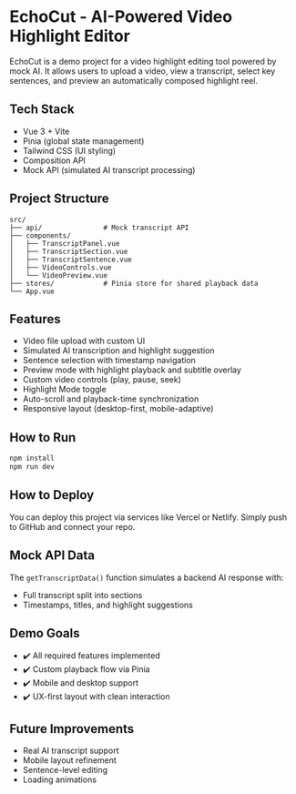 # EchoCut - AI-Powered Video Highlight Editor

EchoCut is a demo project for a video highlight editing tool powered by mock AI. It allows users to upload a video, view a transcript, select key sentences, and preview an automatically composed highlight reel.

## Tech Stack

- Vue 3 + Vite
- Pinia (global state management)
- Tailwind CSS (UI styling)
- Composition API
- Mock API (simulated AI transcript processing)

## Project Structure

```
src/
├── api/               # Mock transcript API
├── components/
│   ├── TranscriptPanel.vue
│   ├── TranscriptSection.vue
│   ├── TranscriptSentence.vue
│   ├── VideoControls.vue
│   └── VideoPreview.vue
├── stores/            # Pinia store for shared playback data
└── App.vue
```

## Features

- Video file upload with custom UI
- Simulated AI transcription and highlight suggestion
- Sentence selection with timestamp navigation
- Preview mode with highlight playback and subtitle overlay
- Custom video controls (play, pause, seek)
- Highlight Mode toggle
- Auto-scroll and playback-time synchronization
- Responsive layout (desktop-first, mobile-adaptive)

## How to Run

```bash
npm install
npm run dev
```

## How to Deploy

You can deploy this project via services like Vercel or Netlify. Simply push to GitHub and connect your repo.

## Mock API Data

The `getTranscriptData()` function simulates a backend AI response with:

- Full transcript split into sections
- Timestamps, titles, and highlight suggestions

## Demo Goals

- ✔️ All required features implemented
- ✔️ Custom playback flow via Pinia
- ✔️ Mobile and desktop support
- ✔️ UX-first layout with clean interaction

## Future Improvements

- Real AI transcript support
- Mobile layout refinement
- Sentence-level editing
- Loading animations
